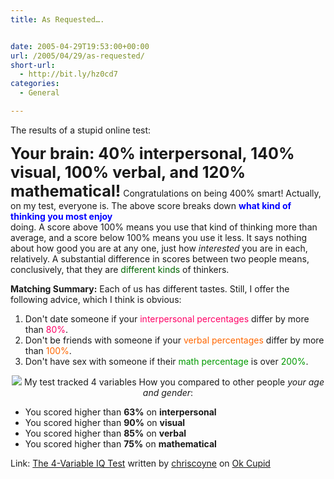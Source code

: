 ```yaml
---
title: As Requested….


date: 2005-04-29T19:53:00+00:00
url: /2005/04/29/as-requested/
short-url:
  - http://bit.ly/hz0cd7
categories:
  - General

---
```

The results of a stupid online test:

<span style="font-size:180%;"><b>Your brain: 40% interpersonal, 140% visual, 100% verbal, and 120% mathematical!</b></span>
Congratulations on being 400% smart! Actually, on my test, everyone is. The above score breaks down <span style="color:blue;"><b>what kind of thinking you most enjoy</b></span><br />doing. A score above 100% means you use that kind of thinking more than<br />average, and a score below 100% means you use it less. It says nothing<br />about how good you are at any one, just how <i>interested</i> you are in each, relatively. A substantial difference in scores between two people means, conclusively, that they are <span style="color: rgb(0, 102, 0);">different kinds</span> of thinkers.

<b>Matching Summary:</b> Each of us has different tastes. Still, I offer the following advice, which I think is obvious:

<ol>
<li>
Don't date someone if your <span style="color: rgb(255, 0, 102);">interpersonal percentages</span> differ by more than <span style="color: rgb(255, 0, 102);">80%</span>.
</li>
<li>
Don't be friends with someone if your <span style="color: rgb(255, 102, 0);">verbal percentages</span> differ by more than <span style="color: rgb(255, 102, 0);">100%</span>.
</li>
<li>
Don't have sex with someone if their <span style="color: rgb(0, 153, 0);">math percentage</span> is over <span style="color: rgb(0, 153, 0);">200%</span>.
</li>
</ol>


<p align="center">
<img src="http://is0.okcupid.com/users/704/510/7055112809383642671/mt1111506225.gif" />
<span id="comparisonarea">My test tracked 4 variables How you compared to other people <i>your age and gender</i>: 
<ul>
<li>
You scored higher than <b>63%</b> on <b>interpersonal</b>
</li>
<li>
You scored higher than <b>90%</b> on <b>visual</b>
</li>
<li>
You scored higher than <b>85%</b> on <b>verbal</b>
</li>
<li>
You scored higher than <b>75%</b> on <b>mathematical</b>
</li>
</ul> 
</span>

Link: <a href="http://www.okcupid.com/tests/take?testid=%2715273633770079357960%27">The 4-Variable IQ Test</a> written by <a href="http://www.okcupid.com/profile?tuid=%277055112809383642671%27">chriscoyne</a> on <a href="http://www.blogger.com/%27http://www.okcupid.com%27">Ok Cupid</a>